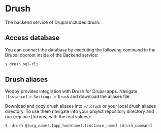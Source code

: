 # Drush 

The backend service of Drupal includes drush. 

## Access database

You can connect the database by executing the following command in the Drupal docroot inside of the Backend service:

```bash
$ drush sql-cli
```
 
## Drush aliases 

Wodby provides integration with Drush for Drupal apps. Navigate `[Instance] > Settings > Drush` and download the aliases file. 

Download and copy drush aliases into `~/.drush` or your local drush aliases directory. To use them navigate into your project repository directory and run (replace [tokens] with the real values):

```
$  drush @[org_name].[app_hostname].[instance_name] [drush_command]
```